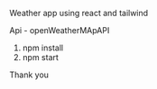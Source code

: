 Weather app using react and tailwind

Api - openWeatherMApAPI

1. npm install
2. npm start

Thank you
